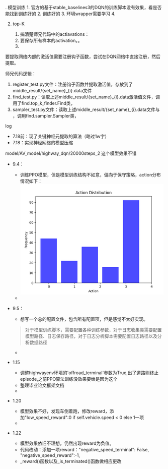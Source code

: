 . 模型训练
    1. 官方的基于stable_baselines3的DQN的训练脚本没有效果，看是否能找到训练好的
    2. 训练好的
    3. 环境wrapper需要学习
    4. 

2. top-K

    1. 搞清楚师兄代码中的actiavations：
    2. 要保存所有样本的activation。。
    3. 


要提取网络内部的激活值需要注册钩子函数，尝试在DQN网络中直接注册，然后提取。


师兄代码逻辑：
1. register_test.py文件：注册钩子函数并提取激活值，存放到了middle_result/{set_name}_{i}.data文件
2. find_test.py：读取上述middle_result/{set_name}_{i}.data激活值文件，调用了find.top_k_finder.Find类，
3. sampler_test.py文件：读取上述middle_result/{set_name}_{i}.data文件与   ，调用find.sampler.Sampler类，



log
- 7.18前：现了关键神经元提取的算法（略过1w字） 
- 7.18：实现神经网络的模型压缩



model/AV_model/highway_dqn/20000steps_2 这个模型效果不错

- 9.4：
   - 训练PPO模型，但是模型训练结构不如意，偏向于保守策略，action分布情况如下：
      ![1.png](assets/1.png)
   - 
- 9.5：
  - 想写一个总的配置文件，包含所有配置项，但是感觉不太好实现。
  > 对于模型训练脚本，需要配置各种训练参数，对于日志收集类需要配置模型路径、日志保存路径，对于日志分析脚本需要配置日志路径以及分析数据路径
  - 

- 1.15
  - 调整highwayenv环境的'offroad_terminal'参数为True,出了道路则终止episode,之前PPO算法训练没效果要给是因为这个
  - 整理毕业论文框架文档
  - 
- 1.20 
  - 模型效果不好，发现车倒着跑，修改reward，添加"low_speed_reward":0 if self.vehicle.speed < 0 else 1一项
  - 
- 1.22
  - 模型效果依旧不理想，仍然出现reward为负值。 
  - 代码改动：添加一项reward："negative_speed_terminal": False,    "negative_speed_reward":-1,
  - _reward()函数以及_is_terminated()函数做相应更改








